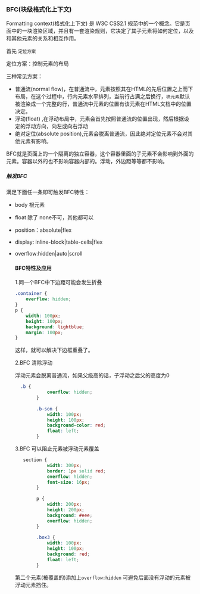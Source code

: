 ### BFC(块级格式化上下文)

 Formatting context(格式化上下文) 是 W3C CSS2.1 规范中的一个概念。它是页面中的一块渲染区域，并且有一套渲染规则，它决定了其子元素将如何定位，以及和其他元素的关系和相互作用。 

首先 `定位方案`

定位方案：控制元素的布局

三种常见方案：

- 普通流(normal flow)，在普通流中，元素按照其在HTML的先后位置之上而下布局，在这个过程中，行内元素水平排列，当前行占满之后换行，`块元素`默认被渲染成一个完整的行，普通流中元素的位置有该元素在HTML文档中的位置决定。
- 浮动(float) ,在浮动布局中，元素会首先按照普通流的位置出现，然后根据设定的浮动方向，向左或向右浮动
- 绝对定位(absolute position),元素会脱离普通流，因此绝对定位元素不会对其他元素有影响。

BFC就是页面上的一个隔离的独立容器，这个容器里面的子元素不会影响到外面的元素。容器以外的也不影响容器内部的。浮动，外边距等等都不影响。

##### 触发BFC

满足下面任一条即可触发BFC特性：

- body 根元素

- float 除了 none不可，其他都可以

- position：absolute|flex

- display: inline-block|table-cells|flex

- overflow:hidden|auto|scroll

  #### BFC特性及应用

  1.同一个BFC中下边距可能会发生折叠

  ```css
  .container {
      overflow: hidden;
  }
  p {
      width: 100px;
      height: 100px;
      background: lightblue;
      margin: 100px;
  }
  ```

  这样，就可以解决下边框重叠了。

  2.BFC 清除浮动

  浮动元素会脱离普通流，如果父级高的话，子浮动之后父的高度为0

  ```css
    .b {
              overflow: hidden;
          }
          
          .b-son {
              width: 100px;
              height: 100px;
              background-color: red;
              float: left;
          }
  ```

  3.BFC 可以阻止元素被浮动元素覆盖

  ```css
     section {
              width: 300px;
              border: 1px solid red;
              overflow: hidden;
              font-size: 16px;
          }
          
          p {
              width: 200px;
              height: 200px;
              background: #eee;
              overflow: hidden;
          }
          
          .box3 {
              width: 100px;
              height: 100px;
              background: red;
              float: left;
          }
  ```

  第二个元素(被覆盖的)添加上`overflow:hidden` 可避免后面没有浮动的元素被浮动元素挡住。

